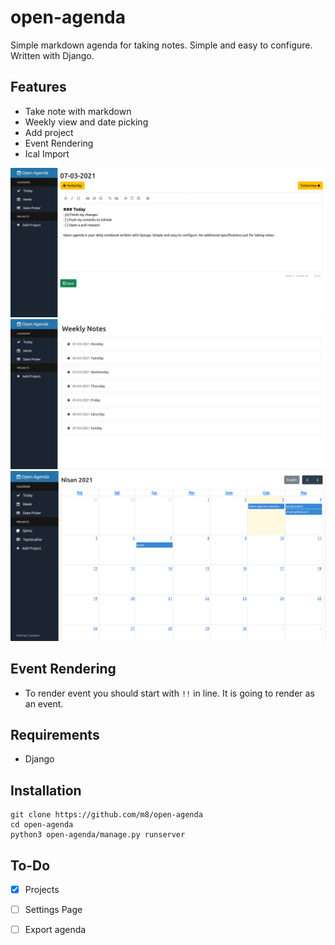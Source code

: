 # open-agenda
Simple markdown agenda for taking notes. Simple and easy to configure. Written with Django.

## Features
- Take note with markdown
- Weekly view and date picking
- Add project
- Event Rendering
- Ical Import

![Agenda 1](images/2021-03-05-14-46-55.png)
![Agenda 2](images/2021-03-05-14-47-10.png)
![Agenda 3](images/2021-04-03-01-51-59.png)

## Event Rendering
- To render event you should start with `!!` in line. It is going to render as an event. 

## Requirements
- Django

## Installation
```shell
git clone https://github.com/m8/open-agenda
cd open-agenda
python3 open-agenda/manage.py runserver
```

## To-Do
- [x] Projects
- [ ] Settings Page
- [ ] Export agenda


